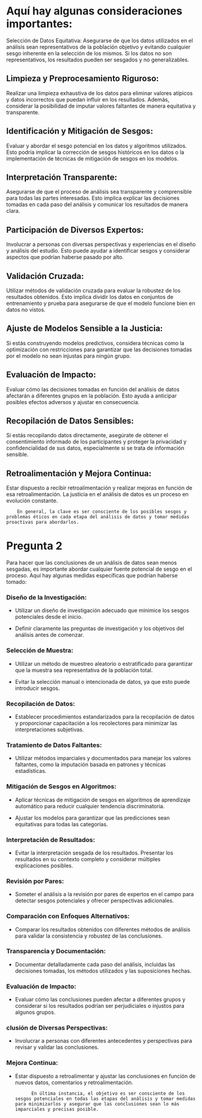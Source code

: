 # Aquí hay algunas consideraciones importantes:

Selección de Datos Equitativa: Asegurarse de que los datos utilizados en el análisis sean representativos de la población objetivo y evitando cualquier sesgo inherente en la selección de los mismos. Si los datos no son representativos, los resultados pueden ser sesgados y no generalizables.

## Limpieza y Preprocesamiento Riguroso:
 
 Realizar una limpieza exhaustiva de los datos para eliminar valores atípicos y datos incorrectos que puedan influir en los resultados. Además, considerar la posibilidad de imputar valores faltantes de manera equitativa y transparente.

## Identificación y Mitigación de Sesgos: 

Evaluar y abordar el sesgo potencial en los datos y algoritmos utilizados. Esto podría implicar la corrección de sesgos históricos en los datos o la implementación de técnicas de mitigación de sesgos en los modelos.

##  Interpretación Transparente:

Asegurarse de que el proceso de análisis sea transparente y comprensible para todas las partes interesadas. Esto implica explicar las decisiones tomadas en cada paso del análisis y comunicar los resultados de manera clara.

## Participación de Diversos Expertos: 

Involucrar a personas con diversas perspectivas y experiencias en el diseño y análisis del estudio. Esto puede ayudar a identificar sesgos y considerar aspectos que podrían haberse pasado por alto.

## Validación Cruzada:

Utilizar métodos de validación cruzada para evaluar la robustez de los resultados obtenidos. Esto implica dividir los datos en conjuntos de entrenamiento y prueba para asegurarse de que el modelo funcione bien en datos no vistos.

## Ajuste de Modelos Sensible a la Justicia: 

Si estás construyendo modelos predictivos, considera técnicas como la optimización con restricciones para garantizar que las decisiones tomadas por el modelo no sean injustas para ningún grupo.

## Evaluación de Impacto: 

Evaluar cómo las decisiones tomadas en función del análisis de datos afectarán a diferentes grupos en la población. Esto ayuda a anticipar posibles efectos adversos y ajustar en consecuencia.

## Recopilación de Datos Sensibles: 

Si estás recopilando datos directamente, asegúrate de obtener el consentimiento informado de los participantes y proteger la privacidad y confidencialidad de sus datos, especialmente si se trata de información sensible.

## Retroalimentación y Mejora Continua: 

Estar dispuesto a recibir retroalimentación y realizar mejoras en función de esa retroalimentación. La justicia en el análisis de datos es un proceso en evolución constante.

        En general, la clave es ser consciente de los posibles sesgos y problemas éticos en cada etapa del análisis de datos y tomar medidas proactivas para abordarlos.

# Pregunta 2

Para hacer que las conclusiones de un análisis de datos sean menos sesgadas, es importante abordar cualquier fuente potencial de sesgo en el proceso. Aquí hay algunas medidas específicas que podrían haberse tomado:

###  Diseño de la Investigación:

- Utilizar un diseño de investigación adecuado que minimice los sesgos potenciales desde el inicio.

- Definir claramente las preguntas de investigación y los objetivos del análisis antes de comenzar.

### Selección de Muestra:

- Utilizar un método de muestreo aleatorio o estratificado para garantizar que la muestra sea representativa de la población total.

- Evitar la selección manual o intencionada de datos, ya que esto puede introducir sesgos.

### Recopilación de Datos:

- Establecer procedimientos estandarizados para la recopilación de datos y proporcionar capacitación a los recolectores para   minimizar las interpretaciones subjetivas.

###  Tratamiento de Datos Faltantes:

- Utilizar métodos imparciales y documentados para manejar los valores faltantes, como la imputación basada en patrones y técnicas estadísticas.

###  Mitigación de Sesgos en Algoritmos:

- Aplicar técnicas de mitigación de sesgos en algoritmos de aprendizaje automático para reducir cualquier tendencia discriminatoria.

- Ajustar los modelos para garantizar que las predicciones sean equitativas para todas las categorías.

### Interpretación de Resultados:

- Evitar la interpretación sesgada de los resultados. Presentar los resultados en su contexto completo y considerar múltiples explicaciones posibles.

### Revisión por Pares:

- Someter el análisis a la revisión por pares de expertos en el campo para detectar sesgos potenciales y ofrecer perspectivas adicionales.

### Comparación con Enfoques Alternativos:

- Comparar los resultados obtenidos con diferentes métodos de análisis para validar la consistencia y robustez de las conclusiones.

### Transparencia y Documentación:

- Documentar detalladamente cada paso del análisis, incluidas las decisiones tomadas, los métodos utilizados y las suposiciones hechas.

### Evaluación de Impacto:

- Evaluar cómo las conclusiones pueden afectar a diferentes grupos y considerar si los resultados podrían ser perjudiciales o injustos para algunos grupos.

### clusión de Diversas Perspectivas:

- Involucrar a personas con diferentes antecedentes y perspectivas para revisar y validar las conclusiones.

### Mejora Continua:

- Estar dispuesto a retroalimentar y ajustar las conclusiones en función de nuevos datos, comentarios y retroalimentación.

            En última instancia, el objetivo es ser consciente de los sesgos potenciales en todas las etapas del análisis y tomar medidas para minimizarlos y asegurar que las conclusiones sean lo más imparciales y precisas posible.
            